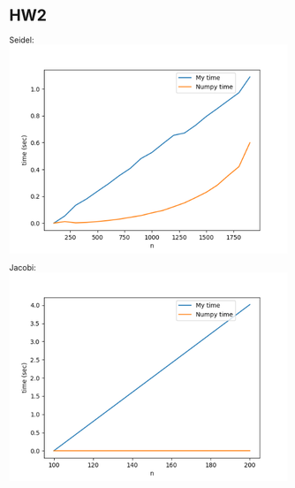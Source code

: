 # HW2

Seidel:  
![Seidel](https://github.com/AzK-oWo/NUM/blob/master/hw2/seidel.png)

Jacobi:  
![Jacobi](https://github.com/AzK-oWo/NUM/blob/master/hw2/jacobi.png)